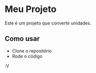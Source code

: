 # Meu Projeto
Este é um projeto que converte unidades.

## Como usar
- Clone o repositório
- Rode o código

:V
